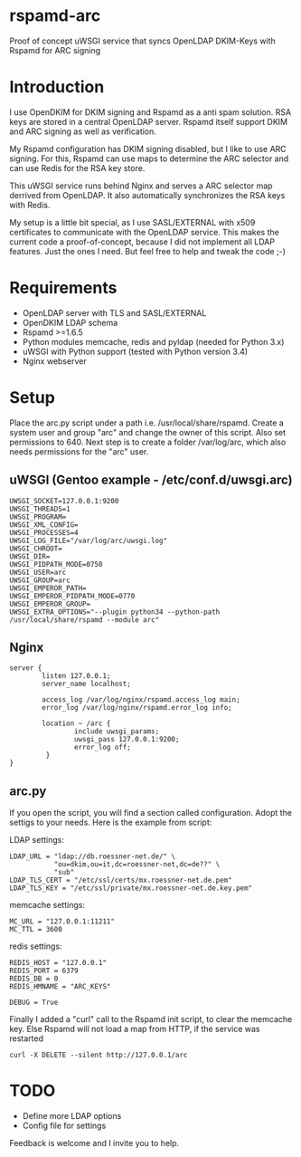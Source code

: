 # rspamd-arc
Proof of concept uWSGI service that syncs OpenLDAP DKIM-Keys with Rspamd for ARC signing

Introduction
============

I use OpenDKIM for DKIM signing and Rspamd as a anti spam solution. RSA keys are stored in a central OpenLDAP server. Rspamd itself support DKIM and ARC signing as well as verification.

My Rspamd configuration has DKIM signing disabled, but I like to use ARC signing. For this, Rspamd can use maps to determine the ARC selector and can use Redis for the RSA key store.

This uWSGI service runs behind Nginx and serves a ARC selector map derrived from OpenLDAP. It also automatically synchronizes the RSA keys with Redis.

My setup is a little bit special, as I use SASL/EXTERNAL with x509 certificates to communicate with the OpenLDAP service. This makes the current code a proof-of-concept, because I did not implement all LDAP features. Just the ones I need. But feel free to help and tweak the code ;-)

Requirements
============

- OpenLDAP server with TLS and SASL/EXTERNAL
- OpenDKIM LDAP schema
- Rspamd >=1.6.5
- Python modules memcache, redis and pyldap (needed for Python 3.x)
- uWSGI with Python support (tested with Python version 3.4)
- Nginx webserver

Setup
=====

Place the arc.py script under a path i.e. /usr/local/share/rspamd. Create a system user and group "arc" and change the owner of this script. Also set permissions to 640. Next step is to create a folder /var/log/arc, which also needs permissions for the "arc" user.

uWSGI (Gentoo example - /etc/conf.d/uwsgi.arc)
----------------------

```
UWSGI_SOCKET=127.0.0.1:9200
UWSGI_THREADS=1
UWSGI_PROGRAM=
UWSGI_XML_CONFIG=
UWSGI_PROCESSES=4
UWSGI_LOG_FILE="/var/log/arc/uwsgi.log"
UWSGI_CHROOT=
UWSGI_DIR=
UWSGI_PIDPATH_MODE=0750
UWSGI_USER=arc
UWSGI_GROUP=arc
UWSGI_EMPEROR_PATH=
UWSGI_EMPEROR_PIDPATH_MODE=0770
UWSGI_EMPEROR_GROUP=
UWSGI_EXTRA_OPTIONS="--plugin python34 --python-path /usr/local/share/rspamd --module arc"
```

Nginx
-----

```
server {
        listen 127.0.0.1;
        server_name localhost;

        access_log /var/log/nginx/rspamd.access_log main;
        error_log /var/log/nginx/rspamd.error_log info;

        location ~ /arc {
                include uwsgi_params;
                uwsgi_pass 127.0.0.1:9200;
                error_log off;
         }
}
```

arc.py
------

If you open the script, you will find a section called configuration. Adopt the settigs to your needs. Here is the example from script:

LDAP settings:
```
LDAP_URL = "ldap://db.roessner-net.de/" \
           "ou=dkim,ou=it,dc=roessner-net,dc=de??" \
           "sub"
LDAP_TLS_CERT = "/etc/ssl/certs/mx.roessner-net.de.pem"
LDAP_TLS_KEY = "/etc/ssl/private/mx.roessner-net.de.key.pem"
```

memcache settings:
```
MC_URL = "127.0.0.1:11211"
MC_TTL = 3600
```

redis settings:
```
REDIS_HOST = "127.0.0.1"
REDIS_PORT = 6379
REDIS_DB = 0
REDIS_HMNAME = "ARC_KEYS"

DEBUG = True
```

Finally I added a "curl" call to the Rspamd init script, to clear the memcache key. Else Rspamd will not load a map from HTTP, if the service was restarted

```
curl -X DELETE --silent http://127.0.0.1/arc
```

TODO
====

- Define more LDAP options
- Config file for settings

Feedback is welcome and I invite you to help.

